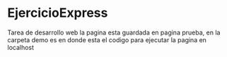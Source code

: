 # EjercicioExpress
Tarea de desarrollo web
la pagina esta guardada en pagina prueba, en la carpeta demo es en donde esta el codigo para ejecutar la pagina en localhost
